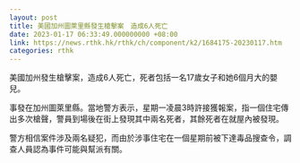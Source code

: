 ```yaml
---
layout: post
title: 美國加州圖萊里縣發生槍擊案　造成6人死亡
date: 2023-01-17 06:33:49.000000000 +08:00
link: https://news.rthk.hk/rthk/ch/component/k2/1684175-20230117.htm
categories: rthk
---
```


美國加州發生槍擊案，造成6人死亡，死者包括一名17歲女子和她6個月大的嬰兒。

事發在加州圖萊里縣。當地警方表示，星期一凌晨3時許接獲報案，指一個住宅傳出多次槍聲，警員到場後在街上發現其中兩名死者，其餘死者在就屋內被發現。

警方相信案件涉及兩名疑犯，而由於涉事住宅在一個星期前被下達毒品搜查令，調查人員認為事件可能與幫派有關。
